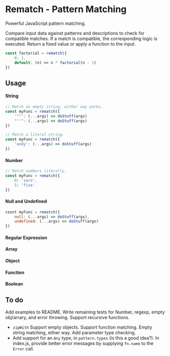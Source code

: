 # Rematch - Pattern Matching

Powerful JavaScript pattern matching.

Compare input data against patterns and descriptions to check for compatible matches.
If a match is compatible, the corresponding logic is executed. Return a fixed value
or apply a function to the input.

```JavaScript
const factorial = rematch({
    0: 1,
    default: (n) => n * factorial(n - 1)
})
```

## Usage

#### String
```javascript
// Match an empty string, either way works.
const myFunc = rematch({
    '""': (...args) => doStuff(args)
    "''": (...args) => doStuff(args)
})

// Match a literal string.
const myFunc = rematch({
    'andy': (...args) => doStuff(args)
})
```

#### Number
```javascript
// Match numbers literally.
const myFunc = rematch({
    0: 'zero',
    5: 'five'
})
```


#### Null and Undefined
```javascript
cosnt myFunc = rematch({
    null: (...args) => doStuff(args),
    undefined: (...args) => doStuff(args)
})
```

#### Regular Expression
#### Array
#### Object
#### Function
#### Boolean
## To do

Add examples to README.
Write remaining tests for Number, regexp, empty obj/arrary, and error throwing.
Support recursive functions.
- `zipWith`
Support empty objects.
Support function matching.
Empty string matching, either way.
Add parameter type checking.
- Add support for an `Any` type, in `pattern.types` (is this a good idea?).
In index.js, provide better error messages by supplying `fn.name` to the `Error` call.
